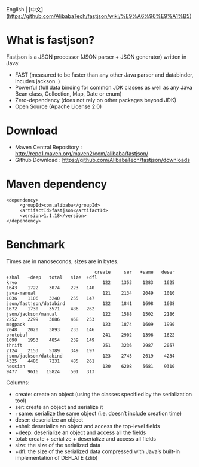 English | [中文] (https://github.com/AlibabaTech/fastjson/wiki/%E9%A6%96%E9%A1%B5)

# What is fastjson?
Fastjson is a JSON processor (JSON parser + JSON generator) written in Java:
* FAST (measured to be faster than any other Java parser and databinder, incudes jackson. )
* Powerful (full data binding for common JDK classes as well as any Java Bean class, Collection, Map, Date or enum)
* Zero-dependency (does not rely on other packages beyond JDK)
* Open Source (Apache License 2.0)

# Download
* Maven Central Repository : http://repo1.maven.org/maven2/com/alibaba/fastjson/
* Github Download : https://github.com/AlibabaTech/fastjson/downloads

# Maven dependency
    <dependency>
         <groupId>com.alibaba</groupId>
         <artifactId>fastjson</artifactId>
         <version>1.1.18</version>
    </dependency>

# Benchmark
Times are in nanoseconds, sizes are in bytes.

                                     create     ser   +same   deser   +shal   +deep   total   size  +dfl
    kryo                                122    1353    1283    1625    1643    1722    3074    223   140
    java-manual                         121    2134    2049    1010    1036    1106    3240    255   147
    json/fastjson/databind              122    1841    1698    1608    1672    1730    3571    486   262
    json/jackson/manual                 122    1588    1502    2186    2252    2299    3886    468   253
    msgpack                             123    1874    1609    1990    2048    2020    3893    233   146
    protobuf                            241    2902    1396    1622    1690    1953    4854    239   149
    thrift                              251    3236    2987    2057    2124    2153    5389    349   197
    json/jackson/databind               123    2745    2619    4234    4325    4486    7231    485   261
    hessian                             120    6208    5681    9310    9477    9616   15824    501   313


Columns: <br/>
* create: create an object (using the classes specified by the serialization tool)
* ser: create an object and serialize it
* +same: serialize the same object (i.e. doesn’t include creation time)
* deser: deserialize an object
* +shal: deserialize an object and access the top-level fields
* +deep: deserialize an object and access all the fields
* total: create + serialize + deserialize and access all fields
* size: the size of the serialized data
* +dfl: the size of the serialized data compressed with Java’s built-in implementation of DEFLATE (zlib)